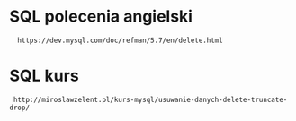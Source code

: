 # SQL polecenia angielski
      https://dev.mysql.com/doc/refman/5.7/en/delete.html 
 # SQL kurs
     http://miroslawzelent.pl/kurs-mysql/usuwanie-danych-delete-truncate-drop/ 
